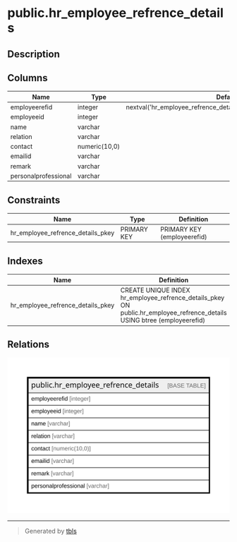# public.hr_employee_refrence_details

## Description

## Columns

| Name | Type | Default | Nullable | Children | Parents | Comment |
| ---- | ---- | ------- | -------- | -------- | ------- | ------- |
| employeerefid | integer | nextval('hr_employee_refrence_details_employeerefid_seq'::regclass) | false |  |  |  |
| employeeid | integer |  | true |  |  |  |
| name | varchar |  | true |  |  |  |
| relation | varchar |  | true |  |  |  |
| contact | numeric(10,0) |  | true |  |  |  |
| emailid | varchar |  | true |  |  |  |
| remark | varchar |  | true |  |  |  |
| personalprofessional | varchar |  | true |  |  |  |

## Constraints

| Name | Type | Definition |
| ---- | ---- | ---------- |
| hr_employee_refrence_details_pkey | PRIMARY KEY | PRIMARY KEY (employeerefid) |

## Indexes

| Name | Definition |
| ---- | ---------- |
| hr_employee_refrence_details_pkey | CREATE UNIQUE INDEX hr_employee_refrence_details_pkey ON public.hr_employee_refrence_details USING btree (employeerefid) |

## Relations

![er](public.hr_employee_refrence_details.svg)

---

> Generated by [tbls](https://github.com/k1LoW/tbls)
